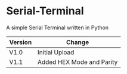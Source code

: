 # Serial-Terminal
A simple Serial Terminal written in Python


Version | Change |
--- | --- |
V1.0 | Initial Upload |
V1.1 | Added HEX Mode and Parity|
